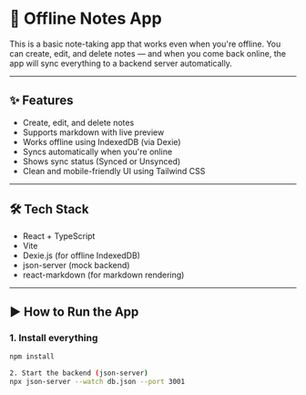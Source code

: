 # 📝 Offline Notes App

This is a basic note-taking app that works even when you're offline. You can create, edit, and delete notes — and when you come back online, the app will sync everything to a backend server automatically.

---

## ✨ Features

- Create, edit, and delete notes
- Supports markdown with live preview
- Works offline using IndexedDB (via Dexie)
- Syncs automatically when you're online
- Shows sync status (Synced or Unsynced)
- Clean and mobile-friendly UI using Tailwind CSS

---

## 🛠️ Tech Stack

- React + TypeScript
- Vite
- Dexie.js (for offline IndexedDB)
- json-server (mock backend)
- react-markdown (for markdown rendering)

---

## ▶️ How to Run the App

### 1. Install everything

```bash
npm install

2. Start the backend (json-server)
npx json-server --watch db.json --port 3001
